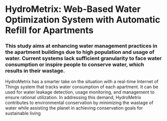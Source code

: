 # HydroMetrix: Web-Based Water Optimization System with Automatic Refill for Apartments

### This study aims at enhancing water management practices in the apartment buildings due to high population and usage of water. Current systems lack sufficient granularity to face water consumption or inspire people to conserve water, which results in their wastage.
HydroMetrix has a smarter take on the situation with a real-time Internet of Things system that tracks water consumption of each apartment. It can be used for water leakage detection, usage monitoring, and management to ensure rational utilization. In addressing this demand, HydroMetrix contributes to environmental conservation by minimizing the wastage of water while assisting the planet in achieving conservation goals for sustainable living

